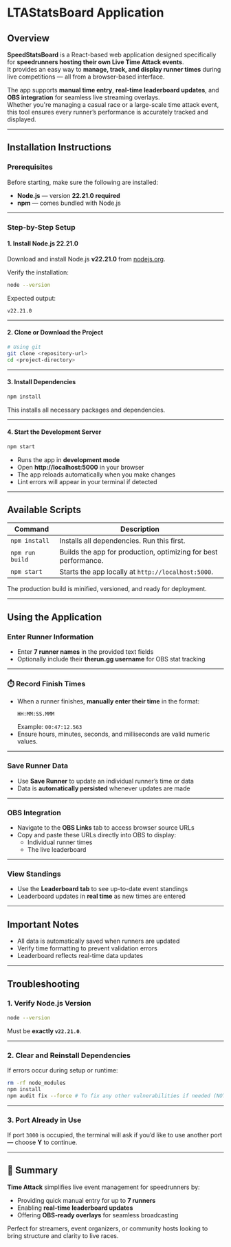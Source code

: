 # LTAStatsBoard Application

## Overview

**SpeedStatsBoard** is a React-based web application designed specifically for **speedrunners hosting their own Live Time Attack events**.  
It provides an easy way to **manage, track, and display runner times** during live competitions — all from a browser-based interface.  

The app supports **manual time entry**, **real-time leaderboard updates**, and **OBS integration** for seamless live streaming overlays.  
Whether you're managing a casual race or a large-scale time attack event, this tool ensures every runner’s performance is accurately tracked and displayed.

---

## Installation Instructions

### Prerequisites

Before starting, make sure the following are installed:

- **Node.js** — version **22.21.0 required**
- **npm** — comes bundled with Node.js

---

### Step-by-Step Setup

#### 1. Install Node.js 22.21.0

Download and install Node.js **v22.21.0** from [nodejs.org](https://nodejs.org/).

Verify the installation:
```bash
node --version
```
Expected output:
```
v22.21.0
```

---

#### 2. Clone or Download the Project
```bash
# Using git
git clone <repository-url>
cd <project-directory>
```

---

#### 3. Install Dependencies
```bash
npm install
```
This installs all necessary packages and dependencies.

---

#### 4. Start the Development Server
```bash
npm start
```

- Runs the app in **development mode**  
- Open **http://localhost:5000** in your browser  
- The app reloads automatically when you make changes  
- Lint errors will appear in your terminal if detected

---

## Available Scripts

| Command | Description |
|----------|--------------|
| `npm install` | Installs all dependencies. Run this first. |
| `npm run build` | Builds the app for production, optimizing for best performance. |
| `npm start` | Starts the app locally at `http://localhost:5000`. |

The production build is minified, versioned, and ready for deployment.

---

## Using the Application

### Enter Runner Information
- Enter **7 runner names** in the provided text fields  
- Optionally include their **therun.gg username** for OBS stat tracking  

---

### ⏱️ Record Finish Times
- When a runner finishes, **manually enter their time** in the format:
  ```
  HH:MM:SS.MMM
  ```
  Example: `00:47:12.563`
- Ensure hours, minutes, seconds, and milliseconds are valid numeric values.

---

### Save Runner Data
- Use **Save Runner** to update an individual runner’s time or data  
- Data is **automatically persisted** whenever updates are made  

---

### OBS Integration
- Navigate to the **OBS Links** tab to access browser source URLs  
- Copy and paste these URLs directly into OBS to display:
  - Individual runner times
  - The live leaderboard  

---

### View Standings
- Use the **Leaderboard tab** to see up-to-date event standings  
- Leaderboard updates in **real time** as new times are entered  

---

## Important Notes

- All data is automatically saved when runners are updated  
- Verify time formatting to prevent validation errors  
- Leaderboard reflects real-time data updates  

---

## Troubleshooting

### 1. Verify Node.js Version
```bash
node --version
```
Must be **exactly `v22.21.0`**.

---

### 2. Clear and Reinstall Dependencies
If errors occur during setup or runtime:
```bash
rm -rf node_modules
npm install
npm audit fix --force # To fix any other vulnerabilities if needed (NOT REQUIRED)
```

---

### 3. Port Already in Use
If port `3000` is occupied, the terminal will ask if you’d like to use another port — choose **Y** to continue.

---

## 🏁 Summary

**Time Attack** simplifies live event management for speedrunners by:
- Providing quick manual entry for up to **7 runners**
- Enabling **real-time leaderboard updates**
- Offering **OBS-ready overlays** for seamless broadcasting

Perfect for streamers, event organizers, or community hosts looking to bring structure and clarity to live races.
